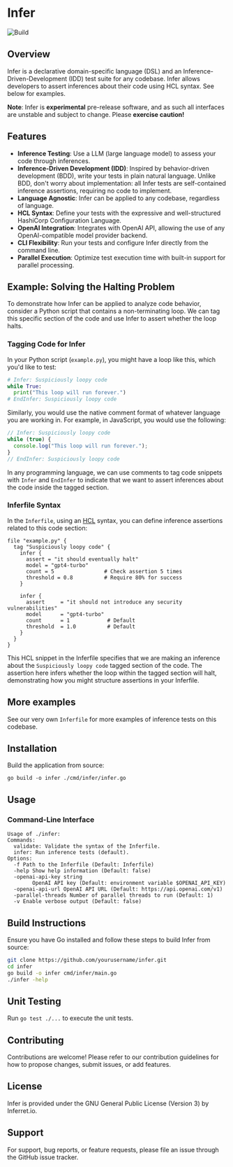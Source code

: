 # Infer
![Build](https://github.com/github/docs/actions/workflows/build.yml/badge.svg)

## Overview

Infer is a declarative domain-specific language (DSL) and an Inference-Driven-Development (IDD) test suite for any codebase. Infer allows developers to assert inferences about their code using HCL syntax. See below for examples.

**Note**: Infer is **experimental** pre-release software, and as such all interfaces are unstable and subject to change. Please **exercise caution!**

## Features

- **Inference Testing**: Use a LLM (large language model) to assess your code through inferences.
- **Inference-Driven Development (IDD)**: Inspired by behavior-driven development (BDD), write your tests in plain natural language. Unlike BDD, don't worry about implementation: all Infer tests are self-contained inference assertions, requiring no code to implement.
- **Language Agnostic**: Infer can be applied to any codebase, regardless of language.
- **HCL Syntax**: Define your tests with the expressive and well-structured HashiCorp Configuration Language.
- **OpenAI Integration**: Integrates with OpenAI API, allowing the use of any OpenAI-compatible model provider backend.
- **CLI Flexibility**: Run your tests and configure Infer directly from the command line.
- **Parallel Execution**: Optimize test execution time with built-in support for parallel processing.

## Example: Solving the Halting Problem

To demonstrate how Infer can be applied to analyze code behavior, consider a Python script that contains a non-terminating loop. We can tag this specific section of the code and use Infer to assert whether the loop halts.

### Tagging Code for Infer


In your Python script (`example.py`), you might have a loop like this, which you'd like to test:

```python
# Infer: Suspiciously loopy code
while True:
  print("This loop will run forever.")
# EndInfer: Suspiciously loopy code
```

Similarly, you would use the native comment format of whatever language you are working in. For example, in JavaScript, you would use the following:

```javascript
// Infer: Suspiciously loopy code
while (true) {
  console.log("This loop will run forever.");
}
// EndInfer: Suspiciously loopy code
```

In any programming language, we can use comments to tag code snippets with `Infer` and `EndInfer` to indicate that we want to assert inferences about the code inside the tagged section.

### Inferfile Syntax

In the `Inferfile`, using an [HCL](https://github.com/hashicorp/hcl) syntax, you can define inference assertions related to this code section:

```hcl
file "example.py" {
  tag "Suspiciously loopy code" {
    infer {
      assert = "it should eventually halt"
      model = "gpt4-turbo"
      count = 5                # Check assertion 5 times
      threshold = 0.8          # Require 80% for success
    }

    infer {
      assert     = "it should not introduce any security vulnerabilities"
      model      = "gpt4-turbo"
      count      = 1            # Default
      threshold  = 1.0          # Default
    }
  }
}
```

This HCL snippet in the Inferfile specifies that we are making an inference about the `Suspiciously loopy code` tagged section of the code. The assertion here infers whether the loop within the tagged section will halt, demonstrating how you might structure assertions in your Inferfile.

## More examples
See our very own `Inferfile` for more examples of inference tests on this codebase.

## Installation

Build the application from source:
```
go build -o infer ./cmd/infer/infer.go
```
## Usage

### Command-Line Interface

```plaintext
Usage of ./infer:
Commands:
  validate: Validate the syntax of the Inferfile.
  infer: Run inference tests (default).
Options:
  -f Path to the Inferfile (Default: Inferfile)
  -help Show help information (Default: false)
  -openai-api-key string
        OpenAI API key (Default: environment variable $OPENAI_API_KEY)
  -openai-api-url OpenAI API URL (Default: https://api.openai.com/v1)
  -parallel-threads Number of parallel threads to run (Default: 1)
  -v Enable verbose output (Default: false)
  ```

## Build Instructions

Ensure you have Go installed and follow these steps to build Infer from source:

```sh
git clone https://github.com/yourusername/infer.git
cd infer
go build -o infer cmd/infer/main.go
./infer -help
```

## Unit Testing

Run `go test ./...` to execute the unit tests.

## Contributing

Contributions are welcome! Please refer to our contribution guidelines for how to propose changes, submit issues, or add features.

## License

Infer is provided under the GNU General Public License (Version 3) by Inferret.io.

## Support

For support, bug reports, or feature requests, please file an issue through the GitHub issue tracker.
